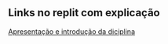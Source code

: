 # <h2> Links no replit com explicação </h2>
[Apresentação e introdução da diciplina]([https://drive.google.com/file/d/15OfelCvXu-S98IPkh3psuUoPrwn5zUFd/view?usp=drive_link](https://replit.com/@Cosmo-AlanAlan/1-1013-The-Greatest#main.php)https://replit.com/@Cosmo-AlanAlan/1-1013-The-Greatest#main.php)

